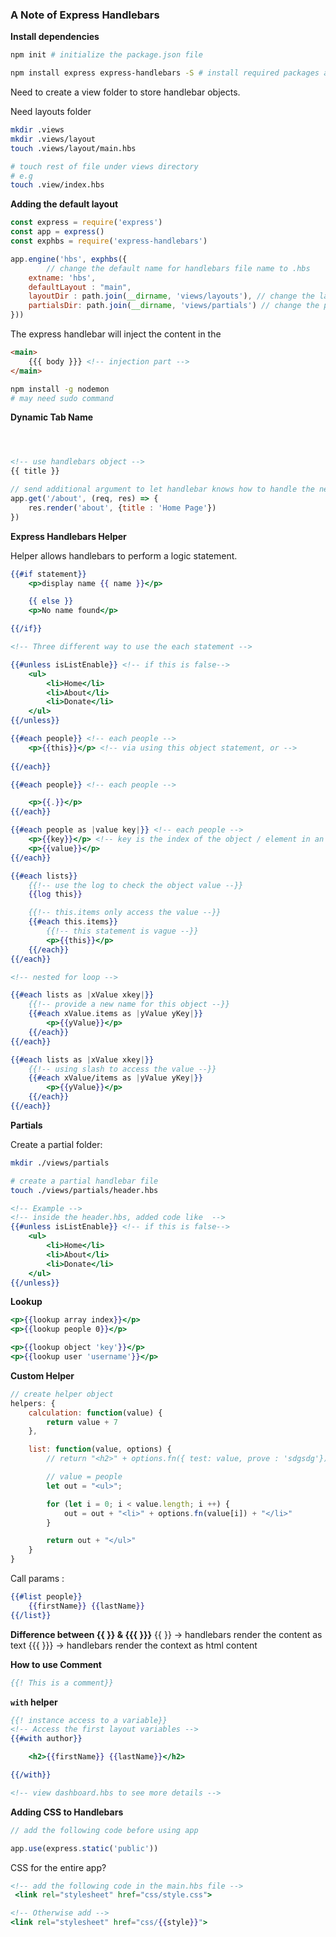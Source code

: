 ### A Note of Express Handlebars

**Install dependencies**

```bash
npm init # initialize the package.json file

npm install express express-handlebars -S # install required packages and added dependencies to package.json
```

Need to create a view folder to store handlebar objects.

Need layouts folder
```bash
mkdir .views
mkdir .views/layout
touch .views/layout/main.hbs

# touch rest of file under views directory
# e.g
touch .view/index.hbs
```

**Adding the default layout**
```javascript
const express = require('express')
const app = express()
const exphbs = require('express-handlebars')

app.engine('hbs', exphbs({
        // change the default name for handlebars file name to .hbs
	extname: 'hbs',
    defaultLayout : "main",
    layoutDir : path.join(__dirname, 'views/layouts'), // change the layout folder if we don't want to use the default layouts folder
    partialsDir: path.join(__dirname, 'views/partials') // change the partial folder if we don't want to use the default partials folder
}))
```

The express handlebar will inject the content in the 
```html
<main>
    {{{ body }}} <!-- injection part -->
</main>
```
```bash
npm install -g nodemon
# may need sudo command
```

**Dynamic Tab Name <header></header>**
```html
<!-- use handlebars object -->
{{ title }}
```

```javascript
// send additional argument to let handlebar knows how to handle the new value
app.get('/about', (req, res) => {
    res.render('about', {title : 'Home Page'})
})
```
**Express Handlebars Helper**

Helper allows handlebars to perform a logic statement.

```handlebars
{{#if statement}}
    <p>display name {{ name }}</p>

    {{ else }}
    <p>No name found</p>    

{{/if}}

<!-- Three different way to use the each statement -->

{{#unless isListEnable}} <!-- if this is false-->
    <ul>
        <li>Home</li>
        <li>About</li>
        <li>Donate</li>
    </ul>
{{/unless}}

{{#each people}} <!-- each people -->
    <p>{{this}}</p> <!-- via using this object statement, or -->
    
{{/each}}

{{#each people}} <!-- each people -->

    <p>{{.}}</p>
{{/each}}

{{#each people as |value key|}} <!-- each people -->
    <p>{{key}}</p> <!-- key is the index of the object / element in an array -->
    <p>{{value}}</p>
{{/each}}

{{#each lists}}
    {{!-- use the log to check the object value --}}
    {{log this}}

    {{!-- this.items only access the value --}}
    {{#each this.items}}
        {{!-- this statement is vague --}}
        <p>{{this}}</p>
    {{/each}}
{{/each}}

<!-- nested for loop -->

{{#each lists as |xValue xkey|}}
    {{!-- provide a new name for this object --}}
    {{#each xValue.items as |yValue yKey|}}
        <p>{{yValue}}</p>
    {{/each}}
{{/each}}

{{#each lists as |xValue xkey|}}
    {{!-- using slash to access the value --}}
    {{#each xValue/items as |yValue yKey|}}
        <p>{{yValue}}</p>
    {{/each}}
{{/each}}
```

**Partials**

Create a partial folder:
```bash
mkdir ./views/partials

# create a partial handlebar file
touch ./views/partials/header.hbs
```

```handlebars
<!-- Example -->
<!-- inside the header.hbs, added code like  -->
{{#unless isListEnable}} <!-- if this is false-->
    <ul>
        <li>Home</li>
        <li>About</li>
        <li>Donate</li>
    </ul>
{{/unless}}
```

**Lookup**
```handlebars
<p>{{lookup array index}}</p>
<p>{{lookup people 0}}</p>

<p>{{lookup object 'key'}}</p>
<p>{{lookup user 'username'}}</p>
```

**Custom Helper**
```javascript
// create helper object
helpers: {
    calculation: function(value) {
        return value + 7
    },

    list: function(value, options) {
        // return "<h2>" + options.fn({ test: value, prove : 'sdgsdg'}) + "</h2>"

        // value = people
        let out = "<ul>";

        for (let i = 0; i < value.length; i ++) {
            out = out + "<li>" + options.fn(value[i]) + "</li>"
        }

        return out + "</ul>"
    }
}
```

Call params :
```handlebars
{{#list people}}
    {{firstName}} {{lastName}}
{{/list}}
```

**Difference between {{ }} & {{{ }}}**
{{ }} -> handlebars render the content as text
{{{ }}} -> handlebars render the context as html content

**How to use Comment**
```handlebars
{{! This is a comment}}
```

**<code>with</code> helper**
```handlebars
{{! instance access to a variable}}
<!-- Access the first layout variables -->
{{#with author}}

    <h2>{{firstName}} {{lastName}}</h2>

{{/with}}

<!-- view dashboard.hbs to see more details -->
```

**Adding CSS to Handlebars**
```javascript
// add the following code before using app

app.use(express.static('public'))
```

CSS for the entire app?
```handlebars
<!-- add the following code in the main.hbs file -->
 <link rel="stylesheet" href="css/style.css">

<!-- Otherwise add -->
<link rel="stylesheet" href="css/{{style}}">
```